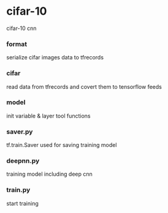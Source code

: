 # cifar-10
cifar-10 cnn

### format
serialize cifar images data to tfrecords

### cifar
read data from tfrecords and covert them to  tensorflow feeds

### model
init variable & layer tool functions

### saver.py
tf.train.Saver used for saving training model

### deepnn.py
training model including deep cnn

### train.py
start training